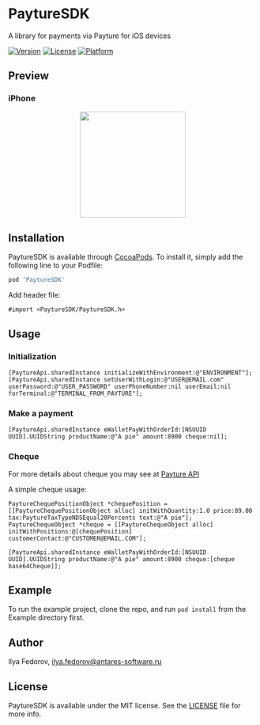 # PaytureSDK

A library for payments via Payture for iOS devices 

[![Version](https://img.shields.io/cocoapods/v/PaytureSDK.svg?style=flat)](https://cocoapods.org/pods/PaytureSDK)
[![License](https://img.shields.io/cocoapods/l/PaytureSDK.svg?style=flat)](https://raw.githubusercontent.com/ASG-products/PaytureSDK-iOS/master/LICENSE)
[![Platform](https://img.shields.io/cocoapods/p/PaytureSDK.svg?style=flat)](https://cocoapods.org/pods/PaytureSDK)


## Preview

### iPhone

<p align="center"><img src="https://github.com/ASG-products/PaytureSDK-iOS/blob/master/Demo/iPhone_capture.gif" width="214"/></p>


## Installation

PaytureSDK is available through [CocoaPods](https://cocoapods.org). To install
it, simply add the following line to your Podfile:

```ruby
pod 'PaytureSDK'
```

Add header file:

```
#import <PaytureSDK/PaytureSDK.h>
``` 

## Usage

### Initialization

```
[PaytureApi.sharedInstance initializeWithEnvironment:@"ENVIRONMENT"];
[PaytureApi.sharedInstance setUserWithLogin:@"USER@EMAIL.com" userPassword:@"USER_PASSWORD" userPhoneNumber:nil userEmail:nil forTerminal:@"TERMINAL_FROM_PAYTURE"];
``` 

### Make a payment

```
[PaytureApi.sharedInstance eWalletPayWithOrderId:[NSUUID UUID].UUIDString productName:@"A pie" amount:8900 cheque:nil];
``` 

### Cheque

For more details about cheque you may see at [Payture API](https://payture.com/api/#kassy-fz54_cheque-format-with-payment_)

A simple cheque usage:

```
PaytureChequePositionObject *chequePosition = [[PaytureChequePositionObject alloc] initWithQuantity:1.0 price:89.00 tax:PaytureTaxTypeNDSEqual20Percents text:@"A pie"];
PaytureChequeObject *cheque = [[PaytureChequeObject alloc] initWithPositions:@[chequePosition] customerContact:@"CUSTOMER@EMAIL.COM"];

[PaytureApi.sharedInstance eWalletPayWithOrderId:[NSUUID UUID].UUIDString productName:@"A pie" amount:8900 cheque:[cheque base64Cheque]];
``` 

## Example

To run the example project, clone the repo, and run `pod install` from the Example directory first.


## Author

Ilya Fedorov, ilya.fedorov@antares-software.ru

## License

PaytureSDK is available under the MIT license. See the [LICENSE](https://raw.githubusercontent.com/ASG-products/PaytureSDK-iOS/master/LICENSE) file for more info.
